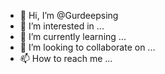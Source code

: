 - 👋 Hi, I’m @Gurdeepsing
- 👀 I’m interested in ...
- 🌱 I’m currently learning ...
- 💞️ I’m looking to collaborate on ...
- 📫 How to reach me ...

<!---
Gurdeepsing/Gurdeepsing is a ✨ special ✨ repository because its `README.md` (this file) appears on your GitHub profile.
You can click the Preview link to take a look at your changes.
--->
